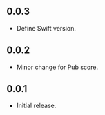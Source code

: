 ## 0.0.3

* Define Swift version.

## 0.0.2

* Minor change for Pub score.

## 0.0.1

* Initial release.
